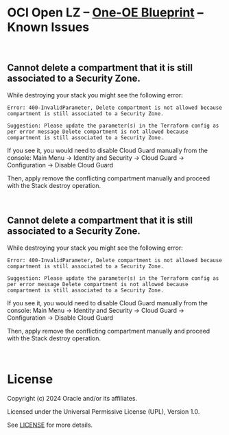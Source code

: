 # **OCI Open LZ &ndash; [One-OE Blueprint](#) &ndash; Known Issues**

&nbsp; 


## Cannot delete a compartment that it is still associated to a Security Zone.

While destroying your stack you might see the following error:

```
Error: 400-InvalidParameter, Delete compartment is not allowed because compartment is still associated to a Security Zone.

Suggestion: Please update the parameter(s) in the Terraform config as per error message Delete compartment is not allowed because compartment is still associated to a Security Zone.

```

If you see it, you would need to disable Cloud Guard manually from the console:
Main Menu -> Identity and Security -> Cloud Guard -> Configuration -> Disable Cloud Guard

Then, apply remove the conflicting compartment manually and proceed with the Stack destroy operation.

&nbsp; 

## Cannot delete a compartment that it is still associated to a Security Zone.

While destroying your stack you might see the following error:

```
Error: 400-InvalidParameter, Delete compartment is not allowed because compartment is still associated to a Security Zone.

Suggestion: Please update the parameter(s) in the Terraform config as per error message Delete compartment is not allowed because compartment is still associated to a Security Zone.

```

If you see it, you would need to disable Cloud Guard manually from the console:
Main Menu -> Identity and Security -> Cloud Guard -> Configuration -> Disable Cloud Guard

Then, apply remove the conflicting compartment manually and proceed with the Stack destroy operation.



&nbsp; 

# License

Copyright (c) 2024 Oracle and/or its affiliates.

Licensed under the Universal Permissive License (UPL), Version 1.0.

See [LICENSE](/LICENSE) for more details.


&nbsp; 
